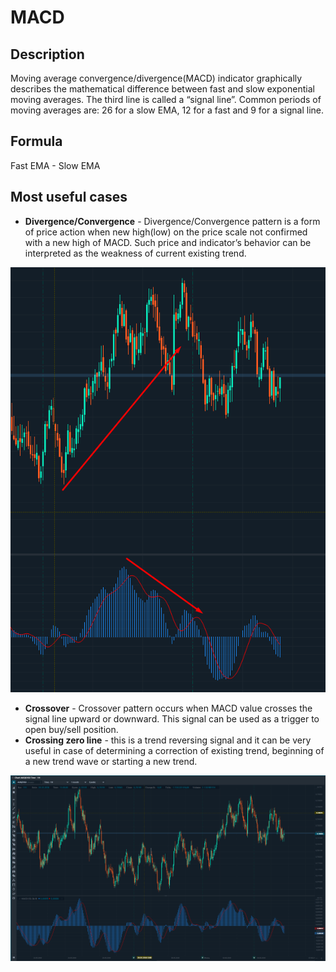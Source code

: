 # MACD

## Description

Moving average convergence/divergence\(MACD\) indicator graphically describes the mathematical difference between fast and slow exponential moving averages. The third line is called a “signal line”. Common periods of moving averages are: 26 for a slow EMA, 12 for a fast and 9 for a signal line.  


## Formula

Fast EMA - Slow EMA

## Most useful cases

* **Divergence/Convergence** - Divergence/Convergence pattern is a form of price action when new high\(low\) on the price scale not confirmed with a new high of  MACD. Such price and indicator’s behavior can be interpreted as the weakness of current existing trend.

![](../../../../.gitbook/assets/screenshot_3.png)

* **Crossover** - Crossover pattern occurs when MACD value crosses the signal line upward or downward. This signal can be used as a trigger to open buy/sell position.
* **Crossing zero line** - this is a trend reversing signal and it can be very useful in case of determining a correction of existing trend, beginning of a new trend wave or starting a new trend.

![](../../../../.gitbook/assets/screenshot_4.png)

